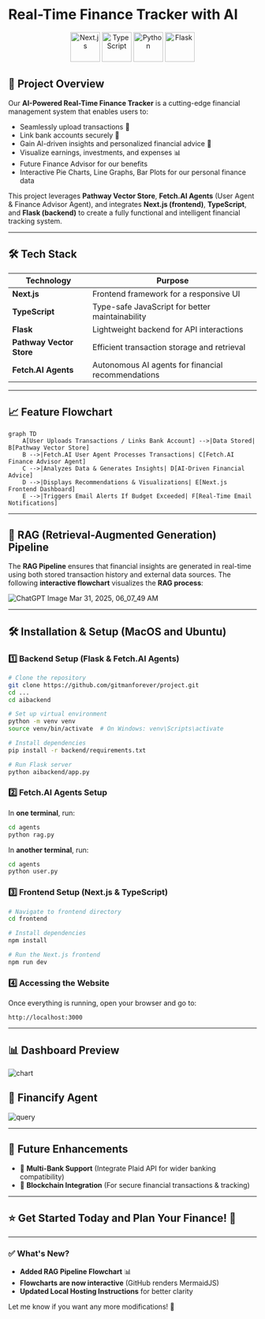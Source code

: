 # Real-Time Finance Tracker with AI
<p align="center">  
  <img src="https://cdn.jsdelivr.net/gh/devicons/devicon/icons/nextjs/nextjs-original.svg" alt="Next.js" width="60" height="60"/>  
  <img src="https://cdn.jsdelivr.net/gh/devicons/devicon/icons/typescript/typescript-original.svg" alt="TypeScript" width="60" height="60"/>  
  <img src="https://cdn.jsdelivr.net/gh/devicons/devicon/icons/python/python-original.svg" alt="Python" width="60" height="60"/>  
  <img src="https://cdn.jsdelivr.net/gh/devicons/devicon/icons/flask/flask-original.svg" alt="Flask" width="60" height="60"/>  
</p>  

## 🚀 Project Overview  
Our **AI-Powered Real-Time Finance Tracker** is a cutting-edge financial management system that enables users to:  
- Seamlessly upload transactions 📂  
- Link bank accounts securely 🏦  
- Gain AI-driven insights and personalized financial advice 🤖  
- Visualize earnings, investments, and expenses 📊
- Future Finance Advisor for our benefits
- Interactive Pie Charts, Line Graphs, Bar Plots for our personal finance data 

This project leverages **Pathway Vector Store**, **Fetch.AI Agents** (User Agent & Finance Advisor Agent), and integrates **Next.js (frontend)**, **TypeScript**, and **Flask (backend)** to create a fully functional and intelligent financial tracking system.  

---  

## 🛠️ Tech Stack  
| Technology | Purpose |  
|------------|---------|  
| **Next.js** | Frontend framework for a responsive UI |  
| **TypeScript** | Type-safe JavaScript for better maintainability |  
| **Flask** | Lightweight backend for API interactions |  
| **Pathway Vector Store** | Efficient transaction storage and retrieval |  
| **Fetch.AI Agents** | Autonomous AI agents for financial recommendations |  

---  

## 📈 Feature Flowchart  
```mermaid  
graph TD  
    A[User Uploads Transactions / Links Bank Account] -->|Data Stored| B[Pathway Vector Store]  
    B -->|Fetch.AI User Agent Processes Transactions| C[Fetch.AI Finance Advisor Agent]  
    C -->|Analyzes Data & Generates Insights| D[AI-Driven Financial Advice]  
    D -->|Displays Recommendations & Visualizations| E[Next.js Frontend Dashboard]  
    E -->|Triggers Email Alerts If Budget Exceeded| F[Real-Time Email Notifications]  
```  

---

## 🔎 RAG (Retrieval-Augmented Generation) Pipeline  
The **RAG Pipeline** ensures that financial insights are generated in real-time using both stored transaction history and external data sources. The following **interactive flowchart** visualizes the **RAG process**:  

![ChatGPT Image Mar 31, 2025, 06_07_49 AM](https://github.com/user-attachments/assets/9005f203-4bc4-4e99-855e-2f1f36094fcd)
 

---

## 🛠️ Installation & Setup (MacOS and Ubuntu)  

### 1️⃣ Backend Setup (Flask & Fetch.AI Agents)  
```bash  
# Clone the repository  
git clone https://github.com/gitmanforever/project.git  
cd ... 
cd aibackend  

# Set up virtual environment  
python -m venv venv  
source venv/bin/activate  # On Windows: venv\Scripts\activate  

# Install dependencies  
pip install -r backend/requirements.txt  

# Run Flask server  
python aibackend/app.py  
```  

### 2️⃣ Fetch.AI Agents Setup  
In **one terminal**, run:  
```bash  
cd agents  
python rag.py  
```  
In **another terminal**, run:  
```bash  
cd agents  
python user.py  
```  

### 3️⃣ Frontend Setup (Next.js & TypeScript)  
```bash  
# Navigate to frontend directory  
cd frontend  

# Install dependencies  
npm install  

# Run the Next.js frontend  
npm run dev  
```  

### 4️⃣ Accessing the Website  
Once everything is running, open your browser and go to:  
```
http://localhost:3000
```

---

## 📊 Dashboard Preview  
![chart](https://github.com/user-attachments/assets/faa5fa1d-2530-4c50-b049-395e041661aa)
 
## 🤖 Financify Agent  
![query](https://github.com/user-attachments/assets/0858ef1b-f6bb-4ee1-9cfc-bd14426efdd0)



---  

## 🎯 Future Enhancements  
- 🏦 **Multi-Bank Support** (Integrate Plaid API for wider banking compatibility)  
- 📡 **Blockchain Integration** (For secure financial transactions & tracking)  
 

---  

## ⭐ Get Started Today and Plan Your Finance! 🚀  

---

### ✅ **What's New?**  
- **Added RAG Pipeline Flowchart** 📊  
- **Flowcharts are now interactive** (GitHub renders MermaidJS)  
- **Updated Local Hosting Instructions** for better clarity  

Let me know if you want any more modifications! 🚀
